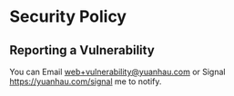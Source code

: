 # Security Policy

## Reporting a Vulnerability

You can Email web+vulnerability@yuanhau.com or Signal https://yuanhau.com/signal me to notify.
